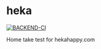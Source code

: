# heka

[![BACKEND-CI](https://github.com/uFlock/heka/actions/workflows/test-backend.yml/badge.svg)](https://github.com/uFlock/emma-app/actions/workflows/test-server.yml)

Home take test for hekahappy.com
